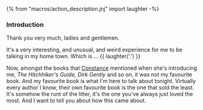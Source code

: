 {% from "macros/action_description.jnj" import laughter -%}

### Introduction

Thank you very much, ladies and gentlemen.

It's a very interesting, and unusual, and weird experience for me to be talking
in my home town. Which is ... {{ laughter('.') }}

Now, amongst the books that [Constance][] mentioned when she's introducing me,
*The Hitchhiker's Guide, Dirk Gently* and so on, it was not my favourite book. And
my favourite book is what I'm here to talk about tonight. Virtually every author I know, their own favourite book is the one that sold the least. It's somehow the runt of the litter, it's the one you've always just loved the most.
And I want to tell you about how this came about.

[Constance]: https://www.femst.ucsb.edu/people/constance-penley
